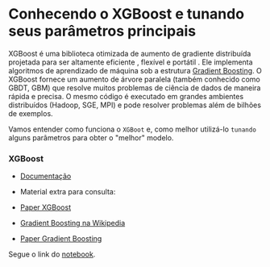 # Conhecendo o XGBoost e tunando seus parâmetros principais

XGBoost é uma biblioteca otimizada de aumento de gradiente distribuída projetada para ser altamente eficiente , flexível e portátil . Ele implementa algoritmos de aprendizado de máquina sob a estrutura [Gradient Boosting](https://en.wikipedia.org/wiki/Gradient_boosting). O XGBoost fornece um aumento de árvore paralela (também conhecido como GBDT, GBM) que resolve muitos problemas de ciência de dados de maneira rápida e precisa. O mesmo código é executado em grandes ambientes distribuídos (Hadoop, SGE, MPI) e pode resolver problemas além de bilhões de exemplos.

Vamos entender como funciona o `XGBoot` e, como melhor utilizá-lo `tunando` alguns parâmetros para obter o "melhor" modelo.

### **XGBoost**

- [Documentação](https://xgboost.readthedocs.io/en/stable/index.html)

- Material extra para consulta:
 - [Paper XGBoost](https://arxiv.org/pdf/1603.02754.pdf)
 - [Gradient Boosting na Wikipedia](https://en.wikipedia.org/wiki/Gradient_boosting)
 - [Paper Gradient Boosting](https://jerryfriedman.su.domains/ftp/trebst.pdf)

Segue o link do [notebook](https://colab.research.google.com/drive/11oU9lmlKskNoQW5VfBHrpR8MOYTRZT66#scrollTo=BaaTDu-YGEZq).
